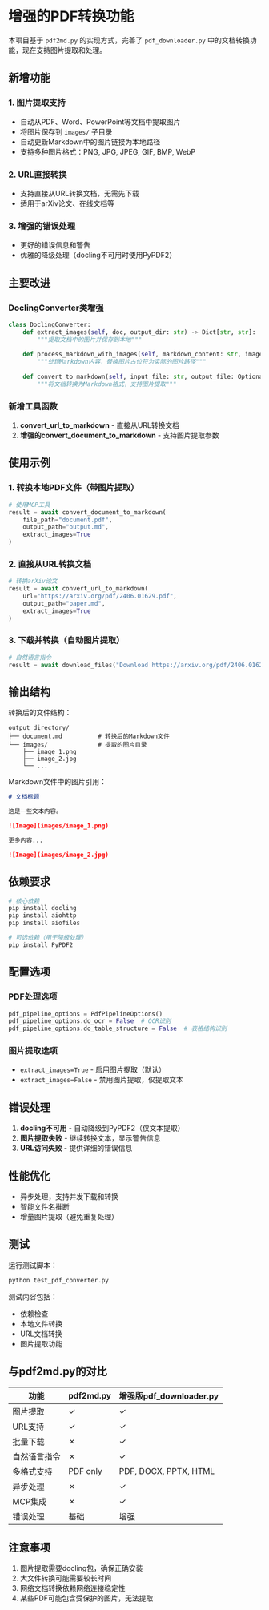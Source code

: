 # 增强的PDF转换功能

本项目基于 `pdf2md.py` 的实现方式，完善了 `pdf_downloader.py` 中的文档转换功能，现在支持图片提取和处理。

## 新增功能

### 1. 图片提取支持
- 自动从PDF、Word、PowerPoint等文档中提取图片
- 将图片保存到 `images/` 子目录
- 自动更新Markdown中的图片链接为本地路径
- 支持多种图片格式：PNG, JPG, JPEG, GIF, BMP, WebP

### 2. URL直接转换
- 支持直接从URL转换文档，无需先下载
- 适用于arXiv论文、在线文档等

### 3. 增强的错误处理
- 更好的错误信息和警告
- 优雅的降级处理（docling不可用时使用PyPDF2）

## 主要改进

### DoclingConverter类增强

```python
class DoclingConverter:
    def extract_images(self, doc, output_dir: str) -> Dict[str, str]:
        """提取文档中的图片并保存到本地"""
        
    def process_markdown_with_images(self, markdown_content: str, image_map: Dict[str, str]) -> str:
        """处理Markdown内容，替换图片占位符为实际的图片路径"""
        
    def convert_to_markdown(self, input_file: str, output_file: Optional[str] = None, extract_images: bool = True):
        """将文档转换为Markdown格式，支持图片提取"""
```

### 新增工具函数

1. **convert_url_to_markdown** - 直接从URL转换文档
2. **增强的convert_document_to_markdown** - 支持图片提取参数

## 使用示例

### 1. 转换本地PDF文件（带图片提取）

```python
# 使用MCP工具
result = await convert_document_to_markdown(
    file_path="document.pdf",
    output_path="output.md",
    extract_images=True
)
```

### 2. 直接从URL转换文档

```python
# 转换arXiv论文
result = await convert_url_to_markdown(
    url="https://arxiv.org/pdf/2406.01629.pdf",
    output_path="paper.md",
    extract_images=True
)
```

### 3. 下载并转换（自动图片提取）

```python
# 自然语言指令
result = await download_files("Download https://arxiv.org/pdf/2406.01629.pdf to papers/")
```

## 输出结构

转换后的文件结构：
```
output_directory/
├── document.md          # 转换后的Markdown文件
└── images/              # 提取的图片目录
    ├── image_1.png
    ├── image_2.jpg
    └── ...
```

Markdown文件中的图片引用：
```markdown
# 文档标题

这是一些文本内容。

![Image](images/image_1.png)

更多内容...

![Image](images/image_2.jpg)
```

## 依赖要求

```bash
# 核心依赖
pip install docling
pip install aiohttp
pip install aiofiles

# 可选依赖（用于降级处理）
pip install PyPDF2
```

## 配置选项

### PDF处理选项
```python
pdf_pipeline_options = PdfPipelineOptions()
pdf_pipeline_options.do_ocr = False  # OCR识别
pdf_pipeline_options.do_table_structure = False  # 表格结构识别
```

### 图片提取选项
- `extract_images=True` - 启用图片提取（默认）
- `extract_images=False` - 禁用图片提取，仅提取文本

## 错误处理

1. **docling不可用** - 自动降级到PyPDF2（仅文本提取）
2. **图片提取失败** - 继续转换文本，显示警告信息
3. **URL访问失败** - 提供详细的错误信息

## 性能优化

- 异步处理，支持并发下载和转换
- 智能文件名推断
- 增量图片提取（避免重复处理）

## 测试

运行测试脚本：
```bash
python test_pdf_converter.py
```

测试内容包括：
- 依赖检查
- 本地文件转换
- URL文档转换
- 图片提取功能

## 与pdf2md.py的对比

| 功能 | pdf2md.py | 增强版pdf_downloader.py |
|------|-----------|------------------------|
| 图片提取 | ✓ | ✓ |
| URL支持 | ✓ | ✓ |
| 批量下载 | ✗ | ✓ |
| 自然语言指令 | ✗ | ✓ |
| 多格式支持 | PDF only | PDF, DOCX, PPTX, HTML |
| 异步处理 | ✗ | ✓ |
| MCP集成 | ✗ | ✓ |
| 错误处理 | 基础 | 增强 |

## 注意事项

1. 图片提取需要docling包，确保正确安装
2. 大文件转换可能需要较长时间
3. 网络文档转换依赖网络连接稳定性
4. 某些PDF可能包含受保护的图片，无法提取 